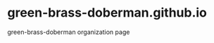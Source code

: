 green-brass-doberman.github.io
==============================

green-brass-doberman organization page
